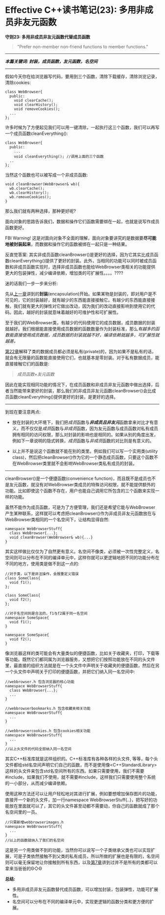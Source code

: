 # Effective C++读书笔记(23): 多用非成员非友元函数

**守则23: 多用非成员非友元函数代替成员函数**

> "Prefer non-member non-friend functions to member functions."

------

***本篇关键词: 封装，成员函数，友元函数，名空间***

------

假如今天你在给浏览器写代码，要用到三个函数，清除下载缓存，清除浏览记录，清除cookies:

```text
class WebBrowser{
  public:
    void clearCache();
    void clearHistory();
    void removeCookies();
  ...
};
```

许多时候为了方便起见我们可以用一键清除，一起执行这三个函数，我们可以再写一个成员函数cleanEverything():

```text
class WebBrowser{
  public:
    ...
    void cleanEverything(); //调用上面的三个函数
  ..
};
```

当然这个函数也可以被写成一个非成员函数:

```text
void cleanBrowser(WebBrowser& wb){
  wb.clearCache();
  wb.clearHistory();
  wb.removeCookies();
}
```

那么我们就有两种选择，那种更好呢?

面向对象的思路告诉我们，数据和操作它们函数需要绑在一起，也就是说写作成员函数更好。

FBI Warning! 这是对面向对象不全面的理解，面向对象要讲究的是数据要**尽可能地被封装起来**，而数据和操作它的函数被绑在一起只是一种结果。

反直觉答案:  其实非成员函数cleanBrowser()是更好的选择，因为它其实比成员函数cleanEverything()提供了更好的封装。此外，当相同的功能可以同时被成员函数和非成员函数实现时，选择非成员函数也能给WebBrowser类相关的功能提供更大的包装弹性，减少编译依赖，增加类的可扩展性。。。。????

迷的话我们一步一步来分析:

先从[上一章](https://zhuanlan.zhihu.com/p/80538530)讲到的**封装**(encapsulation)开始。如果某物是封装的，即对用户是不可见的，它的封装越好，就有越少的东西能直接接触它。有越少的东西能直接接触，我们就有更大的弹性对它做出改动，因为我们的改动直接影响到使用它的代码。因此，越好的封装就意味着越好的可维护性和可扩展性。

至于我们的WebBrowser类，有越少的代码使用它的成员数据，成员数据的封装就越好。我们根据能直接使用成员数据的函数数量作为封装标准，那么*有越多的函数能直接使用成员数据，成员数据的封装就越不好，编译依赖就越多，可扩展性就越差。*

[第22章](https://zhuanlan.zhihu.com/p/80538530)解释了类的数据成员都必须是私有(private)的，因为如果不是私有的话，就会有无限量的函数能直接使用它们，也就基本是零封装。对于私有数据成员，能直接接触它们的函数是:

> *成员函数+友元函数*

因此在能实现相同功能的情况下，在成员函数和非成员非友元函数中做出选择，后者当然能带来更好的封装，那么我们的非成员非友元函数cleanBrowser()会比成员函数cleanEverything()提供更好的封装，是更好的选择。

------

到现在要注意两点:

- 放在封装的大环境下，我们把*成员*函数与***非成员且非友元***函数拿来对比才有意义，而不仅仅是*成员*函数与*非成员*函数，因为友元函数与成员函数对私有成员拥有相同的访问权限，那么对封装的影响也是相同的。如果从别的角度出发，例如下一章说明的隐式转换，*成员*函数与*非成员*函数的对比则是有意义的。



- 以上并不是说这个函数就不能在别的类里。例如我们可以写一个实用类(utility class)，然后把cleanBrowser()作为它的一个静态成员函数，只要这个函数不在WebBrowser类里就不会影响WebBrowser类私有成员的封装。

------

cleanBrowser()是一个便捷函数(convenience  function)，而且既不是成员也不是友元函数，就没有对WebBrowser类成员的特殊访问权限，就不能提供额外的功能。比如即使这个函数不存在，用户也能自己调用它所包含的三个函数来实现一样的功能。

虽然不能作为成员函数，可是为了方便管理，我们还是希望它能与WebBrowser产生某种联系，这样就可以考虑把cleanBrowser()作为非成员非友元函数放在与WebBrowser类相同的一个名空间下，让结构显得自然:

```text
namespace WebBrowserStuff{
  class WebBrowser{...};
  void cleanBrowser(WebBrowser& wb){...}
}
```

其实这样做比仅仅为了自然更有意义。名空间不像类，必须被一次性完整定义，名空间则可以分布在不同的编译单元中，这样你就可以更逻辑地把不同的功能分布在不同的地方，使用类是做不到这一点的:

```text
//对于类，以下是非法操作，会报重定义错误
class SomeClass{
  void f1();
};

class SomeClass{
  void f2();
};

//对于名空间则是合法的，f1与f2属于同一名空间
namespace SomeSpace{
  void f1();
}

namespace SomeSpace{
  void f2();
}
```

像浏览器这样的类可能会有大量类似的便捷函数，比如关于收藏夹，打印，下载等等功能。既然它们都同属为浏览器服务，又想把它们按照功能放在不同的头文件里，最直接的组织方法就是在一个头文件中声明关于收藏夹的便捷函数，然后在另一个头文件中声明关于打印的便捷函数，并把它们纳入同一名空间中:

```text
//webbrowser.h 包含浏览器的核心功能
namespace WebBrowserStuff{
  class WebBrowser{...};
  ...
}

//webbrowserbookmarks.h 包含收藏夹相关功能
namespace WebBrowserStuff{
  ...
}

//webbrowsercookies.h 包含cookies相关功能
namespace WebBrowserStuff{
  ...
}
//以上头文件的代码全部纳入同一名空间
```

其实C++标准库就是这样组织的。C++标准库有各种各样的头文件<vector>,  <memory>等等，每个头文件都给std名空间声明它们自己的函数，而不是使用像<C++StandardLibrary>这样的头文件来包含std名空间所有的东西。如果只需要使用<vector>，我们不需要#include<list>，如果我们不使用<fstream>，就不需要#include<fstream>，这样我们只需要使用整个系统的一小部分，从而减少编译依赖。

使用这种方法还可以让用户轻松地对其进行扩展，例如要想增加保存图片的功能，直接开一个新的头文件，加一行namespace WebBrowserStuff{..}，把写好的功能放在里面就可以了，其它的头文件甚至动都不需要动，你自己的函数就成了那个名空间里的一员。

```text
//只需新增webbrowserimages.h
namespace WebBrowserStuff{
  ...
}
//以上的函数就纳入了我们的名空间
```

这是另一个用类做不到的功能，当然你可以说写一个子类继承父类也可以实现扩展，可是子类依然接触不到父类的私有成员，所以所做的扩展也是有限的，名空间则可以毫无保留地让你接触到所有东西，以及[第7章](https://zhuanlan.zhihu.com/p/65257902)讲到过并不是所有的类都可以拿来当爸爸的Θ◇Θ

**总结:**

- 多用非成员非友元函数替代成员函数，可以增加封装，包装弹性，功能可扩展性。
- 名空间可以分布在不同的编译单元中，实现更逻辑的函数分类和更方便的扩展。